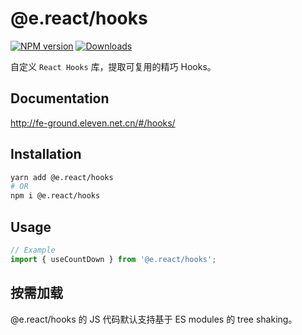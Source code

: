 # @e.react/hooks

[![NPM version][npm-image]][npm-url] [![Downloads][downloads-image]][npm-url]

[npm-url]: https://npmjs.org/package/@e.react/hooks
[downloads-image]: https://img.shields.io/npm/dt/@e.react/hooks.svg
[npm-image]: https://img.shields.io/npm/v/@e.react/hooks.svg

自定义 `React Hooks` 库，提取可复用的精巧 Hooks。

## Documentation

http://fe-ground.eleven.net.cn/#/hooks/

## Installation

```bash
yarn add @e.react/hooks
# OR
npm i @e.react/hooks
```

## Usage

```ts
// Example
import { useCountDown } from '@e.react/hooks';
```

## 按需加载

@e.react/hooks 的 JS 代码默认支持基于 ES modules 的 tree shaking。
